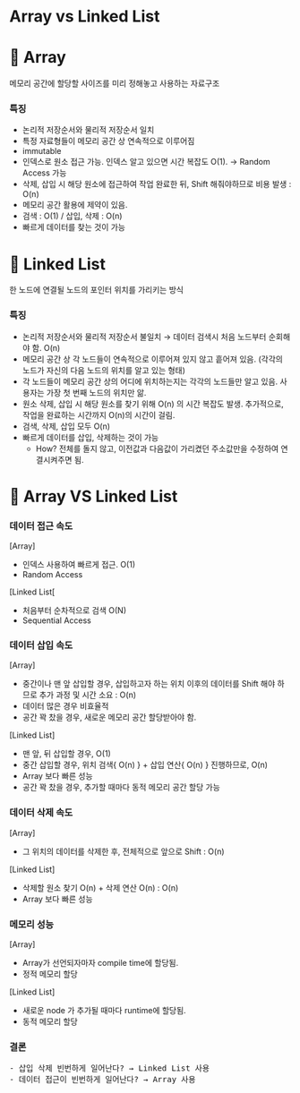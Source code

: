 # Array vs Linked List

# 📌 Array

메모리 공간에 할당할 사이즈를 미리 정해놓고 사용하는 자료구조

### 특징

- 논리적 저장순서와 물리적 저장순서 일치
- 특정 자료형들이 메모리 공간 상 연속적으로 이루어짐
- immutable
- 인덱스로 원소 접근 가능. 인덱스 알고 있으면 시간 복잡도 O(1). → Random Access 가능
- 삭제, 삽입 시 해당 원소에 접근하여 작업 완료한 뒤, Shift 해줘야하므로 비용 발생 : O(n)
- 메모리 공간 활용에 제약이 있음.
- 검색 : O(1) / 삽입, 삭제 : O(n)
- 빠르게 데이터를 찾는 것이 가능

# 📌 Linked List

한 노드에 연결될 노드의 포인터 위치를 가리키는 방식

### 특징

- 논리적 저장순서와 물리적 저장순서 불일치 → 데이터 검색시 처음 노드부터 순회해야 함. O(n)
- 메모리 공간 상 각 노드들이 연속적으로 이루어져 있지 않고 흩어져 있음. (각각의 노드가 자신의 다음 노드의 위치를 알고 있는 형태)
- 각 노드들이 메모리 공간 상의 어디에 위치하는지는 각각의 노드들만 알고 있음. 사용자는 가장 첫 번째 노드의 위치만 앎.
- 원소 삭제, 삽입 시 해당 원소를 찾기 위해 O(n) 의 시간 복잡도 발생. 추가적으로, 작업을 완료하는 시간까지 O(n)의 시간이 걸림.
- 검색, 삭제, 삽입 모두 O(n)
- 빠르게 데이터를 삽입, 삭제하는 것이 가능
  - How? 전체를 돌지 않고, 이전값과 다음값이 가리켰던 주소값만을 수정하여 연결시켜주면 됨.

# 📌 Array VS Linked List

### 데이터 접근 속도

[Array]

- 인덱스 사용하여 빠르게 접근. O(1)
- Random Access

[Linked List[

- 처음부터 순차적으로 검색 O(N)
- Sequential Access

### 데이터 삽입 속도

[Array]

- 중간이나 맨 앞 삽입할 경우, 삽입하고자 하는 위치 이후의 데이터를 Shift 해야 하므로 추가 과정 및 시간 소요  : O(n)
- 데이터 많은 경우 비효율적
- 공간 꽉 찼을 경우, 새로운 메모리 공간 할당받아야 함.

[Linked List]

- 맨 앞, 뒤 삽입할 경우, O(1)
- 중간 삽입할 경우, 위치 검색{ O(n) } + 삽입 연산{ O(n) } 진행하므로, O(n)
- Array 보다 빠른 성능
- 공간 꽉 찼을 경우, 추가할 때마다 동적 메모리 공간 할당 가능

### 데이터 삭제 속도

[Array]

- 그 위치의 데이터를 삭제한 후, 전체적으로 앞으로 Shift : O(n)

[Linked List]

- 삭제할 원소 찾기 O(n) + 삭제 연산 O(n) : O(n)
- Array 보다 빠른 성능

### 메모리 성능

[Array]

- Array가 선언되자마자 compile time에 할당됨.
- 정적 메모리 할당

[Linked List]

- 새로운 node 가 추가될 때마다 runtime에 할당됨.
- 동적 메모리 할당

### 결론
<pre>
- 삽입 삭제 빈번하게 일어난다? → Linked List 사용
- 데이터 접근이 빈번하게 일어난다? → Array 사용
</pre>
